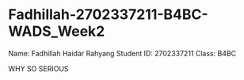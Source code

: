 # Fadhillah-2702337211-B4BC-WADS_Week2
Name: Fadhillah Haidar Rahyang
Student ID: 2702337211
Class: B4BC

WHY SO SERIOUS